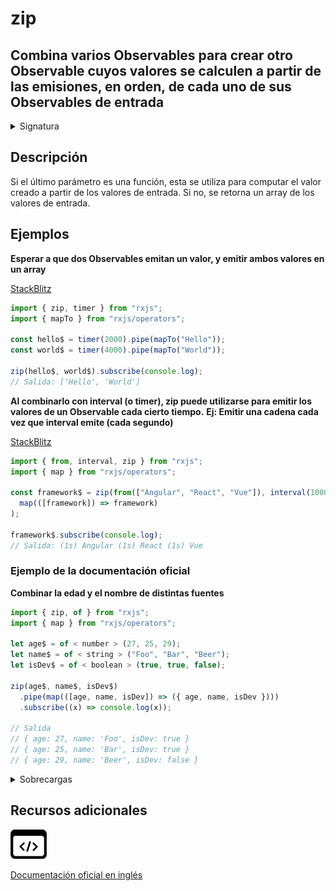 # zip

<h2 class="subtitle"> Combina varios Observables para crear otro Observable cuyos valores se calculen a partir de las emisiones, en orden, de cada uno de sus Observables de entrada
</h2>

<details>
<summary>Signatura</summary>

### Firma

`zip<O extends ObservableInput<any>, R>(...observables: (O | ((...values: ObservedValueOf<O>[]) => R))[]): Observable<ObservedValueOf<O>[] | R>`

### Parámetros

<table>
<tr><td>observables</td><td>Tipo: <code>(O | ((...values: ObservedValueOf[]) => R))[]</code>.</td></tr>
</table>

### Retorna

`Observable<ObservedValueOf<O>[] | R>`

</details>

## Descripción

Si el último parámetro es una función, esta se utiliza para computar el valor creado a partir de los valores de entrada. Si no, se retorna un array de los valores de entrada.

## Ejemplos

**Esperar a que dos Observables emitan un valor, y emitir ambos valores en un array**

<a target="_blank" href="https://stackblitz.com/edit/docu-rxjs-zip?file=index.ts">StackBlitz</a>

```javascript
import { zip, timer } from "rxjs";
import { mapTo } from "rxjs/operators";

const hello$ = timer(2000).pipe(mapTo("Hello"));
const world$ = timer(4000).pipe(mapTo("World"));

zip(hello$, world$).subscribe(console.log);
// Salida: ['Hello', 'World']
```

**Al combinarlo con interval (o timer), zip puede utilizarse para emitir los valores de un Observable cada cierto tiempo.**
**Ej: Emitir una cadena cada vez que interval emite (cada segundo)**

<a target="_blank" href="https://stackblitz.com/edit/docu-rxjs-zip-2?file=index.ts">StackBlitz</a>

```javascript
import { from, interval, zip } from "rxjs";
import { map } from "rxjs/operators";

const framework$ = zip(from(["Angular", "React", "Vue"]), interval(1000)).pipe(
  map(([framework]) => framework)
);

framework$.subscribe(console.log);
// Salida: (1s) Angular (1s) React (1s) Vue
```

### Ejemplo de la documentación oficial

**Combinar la edad y el nombre de distintas fuentes**

```javascript
import { zip, of } from "rxjs";
import { map } from "rxjs/operators";

let age$ = of < number > (27, 25, 29);
let name$ = of < string > ("Foo", "Bar", "Beer");
let isDev$ = of < boolean > (true, true, false);

zip(age$, name$, isDev$)
  .pipe(map(([age, name, isDev]) => ({ age, name, isDev })))
  .subscribe((x) => console.log(x));

// Salida
// { age: 27, name: 'Foo', isDev: true }
// { age: 25, name: 'Bar', isDev: true }
// { age: 29, name: 'Beer', isDev: false }
```

<details>
<summary>Sobrecargas</summary>
<div class="overload-container">

<div class="overload-section">

### Firma

`zip(v1: O1, resultSelector: (v1: ObservedValueOf<O1>) => R): Observable<R>`

### Parámetros

<table>
<tr><td>v1</td><td>Tipo: <code>O1</code>.</td></tr>
<tr><td>resultSelector</td><td>Tipo: <code>(v1: ObservedValueOf) => R</code>.</td></tr>
</table>

### Retorna

`Observable<R>`

</div>

<div class="overload-section">

### Firma

`zip(v1: O1, v2: O2, resultSelector: (v1: ObservedValueOf<O1>, v2: ObservedValueOf<O2>) => R): Observable<R>`

### Parámetros

<table>
<tr><td>v1</td><td>Tipo: <code>O1</code>.</td></tr>
<tr><td>v2</td><td>Tipo: <code>O2</code>.</td></tr>
<tr><td>resultSelector</td><td>Tipo: <code>(v1: ObservedValueOf, v2: ObservedValueOf) => R</code>.</td></tr>
</table>

### Retorna

`Observable<R>`

</div>

<div class="overload-section">

### Firma

`zip(v1: O1, v2: O2, v3: O3, resultSelector: (v1: ObservedValueOf<O1>, v2: ObservedValueOf<O2>, v3: ObservedValueOf<O3>) => R): Observable<R>`

### Parámetros

<table>
<tr><td>v1</td><td>Tipo: <code>O1</code>.</td></tr>
<tr><td>v2</td><td>Tipo: <code>O2</code>.</td></tr>
<tr><td>v3</td><td>Tipo: <code>O3</code>.</td></tr>
<tr><td>resultSelector</td><td>Tipo: <code>(v1: ObservedValueOf, v2: ObservedValueOf, v3: ObservedValueOf) => R</code>.</td></tr>
</table>

### Retorna

`Observable<R>`

</div>

<div class="overload-section">

### Firma

`zip(v1: O1, v2: O2, v3: O3, v4: O4, resultSelector: (v1: ObservedValueOf<O1>, v2: ObservedValueOf<O2>, v3: ObservedValueOf<O3>, v4: ObservedValueOf<O4>) => R): Observable<R>`

### Parámetros

<table>
<tr><td>v1</td><td>Tipo: <code>O1</code>.</td></tr>
<tr><td>v2</td><td>Tipo: <code>O2</code>.</td></tr>
<tr><td>v3</td><td>Tipo: <code>O3</code>.</td></tr>
<tr><td>v4</td><td>Tipo: <code>O4</code>.</td></tr>
<tr><td>resultSelector</td><td>Tipo: <code>(v1: ObservedValueOf, v2: ObservedValueOf, v3: ObservedValueOf, v4: ObservedValueOf) => R</code>.</td></tr>
</table>

### Retorna

`Observable<R>`

</div>

<div class="overload-section">

### Firma

`zip(v1: O1, v2: O2, v3: O3, v4: O4, v5: O5, resultSelector: (v1: ObservedValueOf<O1>, v2: ObservedValueOf<O2>, v3: ObservedValueOf<O3>, v4: ObservedValueOf<O4>, v5: ObservedValueOf<O5>) => R): Observable<R>`

### Parámetros

<table>
<tr><td>v1</td><td>Tipo: <code>O1</code>.</td></tr>
<tr><td>v2</td><td>Tipo: <code>O2</code>.</td></tr>
<tr><td>v3</td><td>Tipo: <code>O3</code>.</td></tr>
<tr><td>v4</td><td>Tipo: <code>O4</code>.</td></tr>
<tr><td>v5</td><td>Tipo: <code>O5</code>.</td></tr>
<tr><td>resultSelector</td><td>Tipo: <code>(v1: ObservedValueOf, v2: ObservedValueOf, v3: ObservedValueOf, v4: ObservedValueOf, v5: ObservedValueOf) => R</code>.</td></tr>
</table>

### Retorna

`Observable<R>`

</div>

<div class="overload-section">

### Firma

`zip(v1: O1, v2: O2, v3: O3, v4: O4, v5: O5, v6: O6, resultSelector: (v1: ObservedValueOf<O1>, v2: ObservedValueOf<O2>, v3: ObservedValueOf<O3>, v4: ObservedValueOf<O4>, v5: ObservedValueOf<O5>, v6: ObservedValueOf<O6>) => R): Observable<R>`

### Parámetros

<table>
<tr><td>v1</td><td>Tipo: <code>O1</code>.</td></tr>
<tr><td>v2</td><td>Tipo: <code>O2</code>.</td></tr>
<tr><td>v3</td><td>Tipo: <code>O3</code>.</td></tr>
<tr><td>v4</td><td>Tipo: <code>O4</code>.</td></tr>
<tr><td>v5</td><td>Tipo: <code>O5</code>.</td></tr>
<tr><td>v6</td><td>Tipo: <code>O6</code>.</td></tr>
<tr><td>resultSelector</td><td>Tipo: <code>(v1: ObservedValueOf, v2: ObservedValueOf, v3: ObservedValueOf, v4: ObservedValueOf, v5: ObservedValueOf, v6:</code> ObservedValueOf) => R.</td></tr>
</table>

### Retorna

`Observable<R>`

</div>

<div class="overload-section">

### Firma

`zip(v1: O1, v2: O2): Observable<[ObservedValueOf<O1>, ObservedValueOf<O2>]>`

### Parámetros

<table>
<tr><td>v1</td><td>Tipo: <code>O1</code>.</td></tr>
<tr><td>v2</td><td>Tipo: <code>O2</code>.</td></tr>
</table>

### Retorna

`Observable<[ObservedValueOf<O1>, ObservedValueOf<O2>]>`

</div>

<div class="overload-section">

### Firma

`zip(v1: O1, v2: O2, v3: O3): Observable<[ObservedValueOf<O1>, ObservedValueOf<O2>, ObservedValueOf<O3>]>`

### Parámetros

<table>
<tr><td>v1</td><td>Tipo: <code>O1</code>.</td></tr>
<tr><td>v2</td><td>Tipo: <code>O2</code>.</td></tr>
<tr><td>v3</td><td>Tipo: <code>O3</code>.</td></tr>
</table>

### Retorna

`Observable<[ObservedValueOf<O1>, ObservedValueOf<O2>, ObservedValueOf<O3>]>`

</div>

<div class="overload-section">

### Firma

`zip(v1: O1, v2: O2, v3: O3, v4: O4): Observable<[ObservedValueOf<O1>, ObservedValueOf<O2>, ObservedValueOf<O3>, ObservedValueOf<O4>]>`

### Parámetros

<table>
<tr><td>v1</td><td>Tipo: <code>O1</code>.</td></tr>
<tr><td>v2</td><td>Tipo: <code>O2</code>.</td></tr>
<tr><td>v3</td><td>Tipo: <code>O3</code>.</td></tr>
<tr><td>v4</td><td>Tipo: <code>O4</code>.</td></tr>
</table>

### Retorna

`Observable<[ObservedValueOf<O1>, ObservedValueOf<O2>, ObservedValueOf<O3>, ObservedValueOf<O4>]>`

</div>

<div class="overload-section">

### Firma

zip(v1: O1, v2: O2, v3: O3, v4: O4, v5: O5): Observable<[ObservedValueOf<O1>, ObservedValueOf<O2>, ObservedValueOf<O3>, `ObservedValueOf<O4>, ObservedValueOf<O5>]>`

### Parámetros

<table>
<tr><td>v1</td><td>Tipo: <code>O1</code>.</td></tr>
<tr><td>v2</td><td>Tipo: <code>O2</code>.</td></tr>
<tr><td>v3</td><td>Tipo: <code>O3</code>.</td></tr>
<tr><td>v4</td><td>Tipo: <code>O4</code>.</td></tr>
<tr><td>v5</td><td>Tipo: <code>O5</code>.</td></tr>
</table>

### Retorna

`Observable<[ObservedValueOf<O1>, ObservedValueOf<O2>, ObservedValueOf<O3>, ObservedValueOf<O4>, ObservedValueOf<O5>]>`

</div>

<div class="overload-section">

### Firma

`zip(v1: O1, v2: O2, v3: O3, v4: O4, v5: O5, v6: O6): Observable<[ObservedValueOf<O1>, ObservedValueOf<O2>, ObservedValueOf<O3>, ObservedValueOf<O4>, ObservedValueOf<O5>, ObservedValueOf<O6>]>`

### Parámetros

<table>
<tr><td>v1</td><td>Tipo: <code>O1</code>.</td></tr>
<tr><td>v2</td><td>Tipo: <code>O2</code>.</td></tr>
<tr><td>v3</td><td>Tipo: <code>O3</code>.</td></tr>
<tr><td>v4</td><td>Tipo: <code>O4</code>.</td></tr>
<tr><td>v5</td><td>Tipo: <code>O5</code>.</td></tr>
<tr><td>v6</td><td>Tipo: <code>O6</code>.</td></tr>
</table>

### Retorna

`Observable<[ObservedValueOf<O1>, ObservedValueOf<O2>, ObservedValueOf<O3>, ObservedValueOf<O4>, ObservedValueOf<O5>, ObservedValueOf<O6>]>`

</div>

<div class="overload-section">

### Firma

`zip(array: O[]): Observable<ObservedValueOf<O>[]>`

### Parámetros

<table>
<tr><td>array</td><td>Tipo: <code>O[]</code>.</td></tr>
</table>

### Retorna

`Observable<ObservedValueOf<O>[]>`

</div>

<div class="overload-section">

### Firma

`zip(array: any[]): Observable<R>`

### Parámetros

<table>
<tr><td>array</td><td>Tipo: <code>any[]</code>.</td></tr>
</table>

### Retorna

`Observable<R>`

</div>

<div class="overload-section">

### Firma

`zip(array: O[], resultSelector: (...values: ObservedValueOf<O>[]) => R): Observable<R>`

### Parámetros

<table>
<tr><td>array</td><td>Tipo: <code>O[]</code>.</td></tr>
<tr><td>resultSelector</td><td>Tipo: <code>(...values: ObservedValueOf[]) => R</code>.</td></tr>
</table>

### Retorna

`Observable<R>`

</div>

<div class="overload-section">

### Firma

`zip(array: any[], resultSelector: (...values: any[]) => R): Observable<R>`

### Parámetros

<table>
<tr><td>array</td><td>Tipo: <code>any[]</code>.</td></tr>
<tr><td>resultSelector</td><td>Tipo: <code>(...values: any[]) => R</code>.</td></tr>
</table>

### Retorna

`Observable<R>`

</div>

<div class="overload-section">

### Firma

`zip(...observables: O[]): Observable<ObservedValueOf<O>[]>`

### Parámetros

<table>
<tr><td>observables</td><td>Tipo: <code>O[]</code>.</td></tr>
</table>

### Retorna

`Observable<ObservedValueOf<O>[]>`

</div>

<div class="overload-section">

### Firma

`zip(...observables: (O | ((...values: ObservedValueOf<O>[]) => R))[]): Observable<R>`

### Parámetros

<table>
<tr><td>observables</td><td>Tipo: <code>(O | ((...values: ObservedValueOf[]) => R))[]</code>.</td></tr>
</table>

### Retorna

`Observable<R>`

</div>

<div class="overload-section">

### Firma

`zip(...observables: any[]): Observable<R>`

### Parámetros

<table>
<tr><td>observables</td><td>Tipo: <code>any[]</code>.</td></tr>
</table>

### Retorna

`Observable<R>`

</div>

</div>
</details>

<div class="additional-section">

## Recursos adicionales

<a class="source-icon" target="_blank" href="https://github.com/ReactiveX/rxjs/blob/master/src/internal/observable/zip.ts">
<img src="assets/icons/source-code.png" alt="Source code">
</a>
</div>

<a target="_blank" href="https://rxjs.dev/api/index/function/zip">Documentación oficial en inglés</a>
